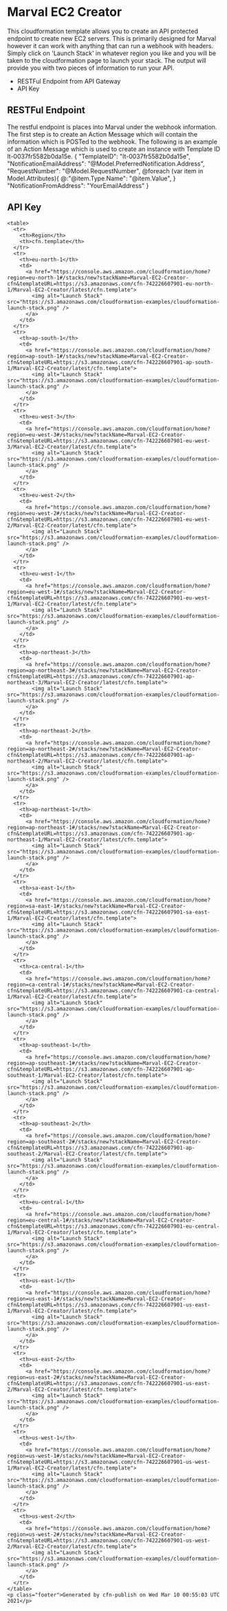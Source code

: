 # Marval EC2 Creator

<p>This cloudformation template allows you to create an API protected endpoint to create new EC2 servers.
This is primarily designed for Marval however it can work with anything that can run a webhook with headers.
Simply click on 'Launch Stack' in whatever region you like and you will be taken to the cloudformation page to launch your stack.
The output will provide you with two pieces of information to run your API.</p>
<ul>
<li>RESTFul Endpoint from API Gateway</li>
<li>API Key</li>
</ul>
<h2>RESTFul Endpoint</h2>

<p>The restful endpoint is places into Marval under the webhook information. The first step is to create an Action Message which will contain the information which is POSTed to the webhook. The following is an example of an Action Message which is used to create an instance with Template ID lt-0037fr5582b0da15e.
    {
    "TemplateID": "lt-0037fr5582b0da15e",
    "NotificationEmailAddress": "@Model.PreferredNotification.Address",
    "RequestNumber": "@Model.RequestNumber",
    @foreach (var item in Model.Attributes){	
    @:"@item.Type.Name": "@item.Value",
    }
    "NotificationFromAddress": "YourEmailAddress"
    }

</p>

<h2>API Key</h2>



<!DOCTYPE html>
<html lang="en">
  <head>
   
  </head>
  <body>


    <table>
      <tr>
        <th>Region</th>
        <th>cfn.template</th>
      </tr>
      <tr>
        <th>eu-north-1</th>
        <td>
          <a href="https://console.aws.amazon.com/cloudformation/home?region=eu-north-1#/stacks/new?stackName=Marval-EC2-Creator-cfn&templateURL=https://s3.amazonaws.com/cfn-742226607901-eu-north-1/Marval-EC2-Creator/latest/cfn.template">
            <img alt="Launch Stack" src="https://s3.amazonaws.com/cloudformation-examples/cloudformation-launch-stack.png" />
          </a>
        </td>
      </tr>
      <tr>
        <th>ap-south-1</th>
        <td>
          <a href="https://console.aws.amazon.com/cloudformation/home?region=ap-south-1#/stacks/new?stackName=Marval-EC2-Creator-cfn&templateURL=https://s3.amazonaws.com/cfn-742226607901-ap-south-1/Marval-EC2-Creator/latest/cfn.template">
            <img alt="Launch Stack" src="https://s3.amazonaws.com/cloudformation-examples/cloudformation-launch-stack.png" />
          </a>
        </td>
      </tr>
      <tr>
        <th>eu-west-3</th>
        <td>
          <a href="https://console.aws.amazon.com/cloudformation/home?region=eu-west-3#/stacks/new?stackName=Marval-EC2-Creator-cfn&templateURL=https://s3.amazonaws.com/cfn-742226607901-eu-west-3/Marval-EC2-Creator/latest/cfn.template">
            <img alt="Launch Stack" src="https://s3.amazonaws.com/cloudformation-examples/cloudformation-launch-stack.png" />
          </a>
        </td>
      </tr>
      <tr>
        <th>eu-west-2</th>
        <td>
          <a href="https://console.aws.amazon.com/cloudformation/home?region=eu-west-2#/stacks/new?stackName=Marval-EC2-Creator-cfn&templateURL=https://s3.amazonaws.com/cfn-742226607901-eu-west-2/Marval-EC2-Creator/latest/cfn.template">
            <img alt="Launch Stack" src="https://s3.amazonaws.com/cloudformation-examples/cloudformation-launch-stack.png" />
          </a>
        </td>
      </tr>
      <tr>
        <th>eu-west-1</th>
        <td>
          <a href="https://console.aws.amazon.com/cloudformation/home?region=eu-west-1#/stacks/new?stackName=Marval-EC2-Creator-cfn&templateURL=https://s3.amazonaws.com/cfn-742226607901-eu-west-1/Marval-EC2-Creator/latest/cfn.template">
            <img alt="Launch Stack" src="https://s3.amazonaws.com/cloudformation-examples/cloudformation-launch-stack.png" />
          </a>
        </td>
      </tr>
      <tr>
        <th>ap-northeast-3</th>
        <td>
          <a href="https://console.aws.amazon.com/cloudformation/home?region=ap-northeast-3#/stacks/new?stackName=Marval-EC2-Creator-cfn&templateURL=https://s3.amazonaws.com/cfn-742226607901-ap-northeast-3/Marval-EC2-Creator/latest/cfn.template">
            <img alt="Launch Stack" src="https://s3.amazonaws.com/cloudformation-examples/cloudformation-launch-stack.png" />
          </a>
        </td>
      </tr>
      <tr>
        <th>ap-northeast-2</th>
        <td>
          <a href="https://console.aws.amazon.com/cloudformation/home?region=ap-northeast-2#/stacks/new?stackName=Marval-EC2-Creator-cfn&templateURL=https://s3.amazonaws.com/cfn-742226607901-ap-northeast-2/Marval-EC2-Creator/latest/cfn.template">
            <img alt="Launch Stack" src="https://s3.amazonaws.com/cloudformation-examples/cloudformation-launch-stack.png" />
          </a>
        </td>
      </tr>
      <tr>
        <th>ap-northeast-1</th>
        <td>
          <a href="https://console.aws.amazon.com/cloudformation/home?region=ap-northeast-1#/stacks/new?stackName=Marval-EC2-Creator-cfn&templateURL=https://s3.amazonaws.com/cfn-742226607901-ap-northeast-1/Marval-EC2-Creator/latest/cfn.template">
            <img alt="Launch Stack" src="https://s3.amazonaws.com/cloudformation-examples/cloudformation-launch-stack.png" />
          </a>
        </td>
      </tr>
      <tr>
        <th>sa-east-1</th>
        <td>
          <a href="https://console.aws.amazon.com/cloudformation/home?region=sa-east-1#/stacks/new?stackName=Marval-EC2-Creator-cfn&templateURL=https://s3.amazonaws.com/cfn-742226607901-sa-east-1/Marval-EC2-Creator/latest/cfn.template">
            <img alt="Launch Stack" src="https://s3.amazonaws.com/cloudformation-examples/cloudformation-launch-stack.png" />
          </a>
        </td>
      </tr>
      <tr>
        <th>ca-central-1</th>
        <td>
          <a href="https://console.aws.amazon.com/cloudformation/home?region=ca-central-1#/stacks/new?stackName=Marval-EC2-Creator-cfn&templateURL=https://s3.amazonaws.com/cfn-742226607901-ca-central-1/Marval-EC2-Creator/latest/cfn.template">
            <img alt="Launch Stack" src="https://s3.amazonaws.com/cloudformation-examples/cloudformation-launch-stack.png" />
          </a>
        </td>
      </tr>
      <tr>
        <th>ap-southeast-1</th>
        <td>
          <a href="https://console.aws.amazon.com/cloudformation/home?region=ap-southeast-1#/stacks/new?stackName=Marval-EC2-Creator-cfn&templateURL=https://s3.amazonaws.com/cfn-742226607901-ap-southeast-1/Marval-EC2-Creator/latest/cfn.template">
            <img alt="Launch Stack" src="https://s3.amazonaws.com/cloudformation-examples/cloudformation-launch-stack.png" />
          </a>
        </td>
      </tr>
      <tr>
        <th>ap-southeast-2</th>
        <td>
          <a href="https://console.aws.amazon.com/cloudformation/home?region=ap-southeast-2#/stacks/new?stackName=Marval-EC2-Creator-cfn&templateURL=https://s3.amazonaws.com/cfn-742226607901-ap-southeast-2/Marval-EC2-Creator/latest/cfn.template">
            <img alt="Launch Stack" src="https://s3.amazonaws.com/cloudformation-examples/cloudformation-launch-stack.png" />
          </a>
        </td>
      </tr>
      <tr>
        <th>eu-central-1</th>
        <td>
          <a href="https://console.aws.amazon.com/cloudformation/home?region=eu-central-1#/stacks/new?stackName=Marval-EC2-Creator-cfn&templateURL=https://s3.amazonaws.com/cfn-742226607901-eu-central-1/Marval-EC2-Creator/latest/cfn.template">
            <img alt="Launch Stack" src="https://s3.amazonaws.com/cloudformation-examples/cloudformation-launch-stack.png" />
          </a>
        </td>
      </tr>
      <tr>
        <th>us-east-1</th>
        <td>
          <a href="https://console.aws.amazon.com/cloudformation/home?region=us-east-1#/stacks/new?stackName=Marval-EC2-Creator-cfn&templateURL=https://s3.amazonaws.com/cfn-742226607901-us-east-1/Marval-EC2-Creator/latest/cfn.template">
            <img alt="Launch Stack" src="https://s3.amazonaws.com/cloudformation-examples/cloudformation-launch-stack.png" />
          </a>
        </td>
      </tr>
      <tr>
        <th>us-east-2</th>
        <td>
          <a href="https://console.aws.amazon.com/cloudformation/home?region=us-east-2#/stacks/new?stackName=Marval-EC2-Creator-cfn&templateURL=https://s3.amazonaws.com/cfn-742226607901-us-east-2/Marval-EC2-Creator/latest/cfn.template">
            <img alt="Launch Stack" src="https://s3.amazonaws.com/cloudformation-examples/cloudformation-launch-stack.png" />
          </a>
        </td>
      </tr>
      <tr>
        <th>us-west-1</th>
        <td>
          <a href="https://console.aws.amazon.com/cloudformation/home?region=us-west-1#/stacks/new?stackName=Marval-EC2-Creator-cfn&templateURL=https://s3.amazonaws.com/cfn-742226607901-us-west-1/Marval-EC2-Creator/latest/cfn.template">
            <img alt="Launch Stack" src="https://s3.amazonaws.com/cloudformation-examples/cloudformation-launch-stack.png" />
          </a>
        </td>
      </tr>
      <tr>
        <th>us-west-2</th>
        <td>
          <a href="https://console.aws.amazon.com/cloudformation/home?region=us-west-2#/stacks/new?stackName=Marval-EC2-Creator-cfn&templateURL=https://s3.amazonaws.com/cfn-742226607901-us-west-2/Marval-EC2-Creator/latest/cfn.template">
            <img alt="Launch Stack" src="https://s3.amazonaws.com/cloudformation-examples/cloudformation-launch-stack.png" />
          </a>
        </td>
      </tr>
    </table>
    <p class="footer">Generated by cfn-publish on Wed Mar 10 00:55:03 UTC 2021</p>
  </body>
</html>



